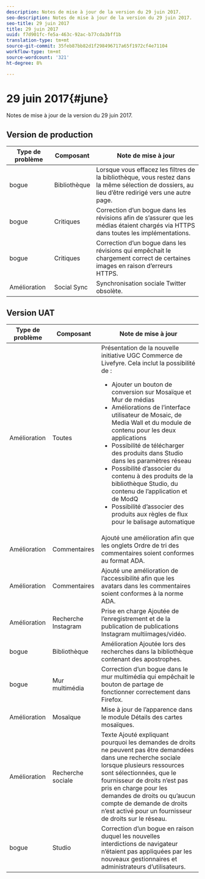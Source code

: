 ```yaml
---
description: Notes de mise à jour de la version du 29 juin 2017.
seo-description: Notes de mise à jour de la version du 29 juin 2017.
seo-title: 29 juin 2017
title: 29 juin 2017
uuid: f7d901fc-fe5a-463c-92ac-b77cda3bff1b
translation-type: tm+mt
source-git-commit: 35feb87bb82d1f298496717a65f1972cf4e71104
workflow-type: tm+mt
source-wordcount: '321'
ht-degree: 8%

---
```



# 29 juin 2017{#june}

Notes de mise à jour de la version du 29 juin 2017.

## Version de production

| **Type de problème** | **Composant** | **Note de mise à jour** |
|---|---|---|
| bogue | Bibliothèque | Lorsque vous effacez les filtres de la bibliothèque, vous restez dans la même sélection de dossiers, au lieu d’être redirigé vers une autre page. |
| bogue | Critiques | Correction d’un bogue dans les révisions afin de s’assurer que les médias étaient chargés via HTTPS dans toutes les implémentations. |
| bogue | Critiques | Correction d’un bogue dans les révisions qui empêchait le chargement correct de certaines images en raison d’erreurs HTTPS. |
| Amélioration | Social Sync | Synchronisation sociale Twitter obsolète. |

## Version UAT

| Type de problème | Composant | Note de mise à jour |
|--- |--- |--- |
| Amélioration | Toutes | Présentation de la nouvelle initiative UGC Commerce de Livefyre. Cela inclut la possibilité de :  <br><ul><li>Ajouter un bouton de conversion sur Mosaïque et Mur de médias</li><li> Améliorations de l’interface utilisateur de Mosaic, de Media Wall et du module de contenu pour les deux applications</li><li>Possibilité de télécharger des produits dans Studio dans les paramètres réseau</li><li>Possibilité d’associer du contenu à des produits de la bibliothèque Studio, du contenu de l’application et de ModQ</li><li>Possibilité d’associer des produits aux règles de flux pour le balisage automatique</li></ul> |
| Amélioration | Commentaires | Ajouté une amélioration afin que les onglets Ordre de tri des commentaires soient conformes au format ADA. |
| Amélioration | Commentaires | Ajouté une amélioration de l’accessibilité afin que les avatars dans les commentaires soient conformes à la norme ADA. |
| Amélioration | Recherche Instagram | Prise en charge Ajoutée de l’enregistrement et de la publication de publications Instagram multiimages/vidéo. |
| bogue | Bibliothèque | Amélioration Ajoutée lors des recherches dans la bibliothèque contenant des apostrophes. |
| bogue | Mur multimédia | Correction d’un bogue dans le mur multimédia qui empêchait le bouton de partage de fonctionner correctement dans Firefox. |
| Amélioration | Mosaïque | Mise à jour de l’apparence dans le module Détails des cartes mosaïques. |
| Amélioration | Recherche sociale | Texte Ajouté expliquant pourquoi les demandes de droits ne peuvent pas être demandées dans une recherche sociale lorsque plusieurs ressources sont sélectionnées, que le fournisseur de droits n’est pas pris en charge pour les demandes de droits ou qu’aucun compte de demande de droits n’est activé pour un fournisseur de droits sur le réseau. |
| bogue | Studio | Correction d’un bogue en raison duquel les nouvelles interdictions de navigateur n’étaient pas appliquées par les nouveaux gestionnaires et administrateurs d’utilisateurs. |


